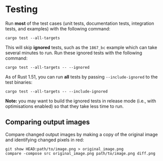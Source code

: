 # Testing

Run **most** of the test cases (unit tests, documentation tests, integration tests, and examples) with the following command:

```shell
cargo test --all-targets
```

This will skip **ignored** tests, such as the `1867_bc` example which can take several minutes to run.
Run these ignored tests with the following command:

```shell
cargo test --all-targets -- --ignored
```

As of Rust 1.51, you can run **all** tests by passing `--include-ignored` to the test binaries:

```shell
cargo test --all-targets -- --include-ignored
```

**Note:** you may want to build the ignored tests in release mode (i.e., with optimisations enabled) so that they take less time to run.

## Comparing output images

Compare changed output images by making a copy of the original image and identifying changed pixels in red:

```shell
git show HEAD:path/to/image.png > original_image.png
compare -compose src original_image.png path/to/image.png diff.png
```
